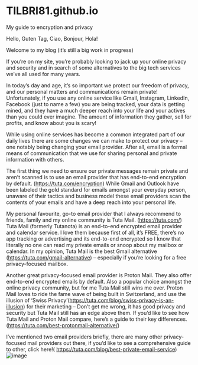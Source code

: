 # TILBRI81.github.io

My guide to encryption and privacy 


Hello, Guten Tag, Ciao, Bonjour, Hola!

Welcome to my blog (it’s still a big work in progress) 

If you’re on my site, you’re probably looking to jack up your online privacy and security and in search of some alternatives to the big tech services we’ve all used for many years.

In today’s day and age, it’s so important we protect our freedom of privacy, and our personal matters and communications remain private! Unfortunately, if you use any online service like Gmail, Instagram, LinkedIn, Facebook (just to name a few) you are being tracked, your data is getting mined, and they have a much deeper reach into your life and your actives than you could ever imagine. The amount of information they gather, sell for profits, and know about you is scary!

While using online services has become a common integrated part of our daily lives there are some changes we can make to protect our privacy – one notably being changing your email provider. After all, email is a formal means of communication that we use for sharing personal and private information with others. 

The first thing we need to ensure our private messages remain private and aren’t scanned is to use an email provider that has end-to-end encryption by default. 
(https://tuta.com/encryption) While Gmail and Outlook have been labeled the gold standard for emails amongst your everyday person, unaware of their tactics and business model these email providers scan the contents of your emails and have a deep reach into your personal life.  

My personal favourite, go-to email provider that I always recommend to friends, family and my online community is Tuta Mail. (https://tuta.com/) Tuta Mail (formerly Tutanota) is an end-to-end encrypted email provider and calendar service. I love them because first of all, it’s FREE, there’s no app tracking or advertising and its end-to-end encrypted so I know that literally no one can read my private emails or snoop about my mailbox or calendar. In my opinion, Tuta Mail is the best Gmail alternative (https://tuta.com/gmail-alternative) – especially if you’re looking for a free privacy-focused mailbox. 

Another great privacy-focused email provider is Proton Mail. They also offer end-to-end encrypted emails by default. Also a popular choice amongst the online privacy community, but for me Tuta Mail still wins me over. Proton Mail loves to ride the fame wave of being built in Switzerland, and use the illusion of ‘Swiss Privacy’(https://tuta.com/blog/swiss-privacy-is-an-illusion) for their marketing – Don’t get me wrong, it has good privacy and security but Tuta Mail still has an edge above them. If you’d like to see how Tuta Mail and Proton Mail compare, here’s a guide to their key differences. (https://tuta.com/best-protonmail-alternative/) 

I’ve mentioned two email providers briefly, there are many other privacy-focused mail providers out there, if you’d like to see a comprehensive guide to other, click here!( https://tuta.com/blog/best-private-email-service)
![image](https://github.com/TILBRI81/TILBRI81.github.io/assets/161705653/1a602c8a-b880-485f-a840-b21271e7f339)
